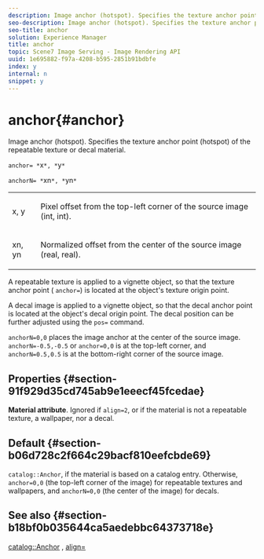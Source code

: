 ```yaml
---
description: Image anchor (hotspot). Specifies the texture anchor point (hotspot) of the repeatable texture or decal material.
seo-description: Image anchor (hotspot). Specifies the texture anchor point (hotspot) of the repeatable texture or decal material.
seo-title: anchor
solution: Experience Manager
title: anchor
topic: Scene7 Image Serving - Image Rendering API
uuid: 1e695882-f97a-4208-b595-2851b91bdbfe
index: y
internal: n
snippet: y
---
```


# anchor{#anchor}

Image anchor (hotspot). Specifies the texture anchor point (hotspot) of the repeatable texture or decal material.

 `anchor= *`x`*, *`y`*`

`anchorN= *`xn`*, *`yn`*`

<table id="simpletable_1D8E91D8424A424787C4D20C9B040115"> 
 <tr class="strow"> 
  <td class="stentry"> <p><span class="varname"> x</span>, <span class="varname"> y</span> </p></td> 
  <td class="stentry"> <p>Pixel offset from the top-left corner of the source image (int, int). </p></td> 
 </tr> 
 <tr class="strow"> 
  <td class="stentry"> <p><span class="varname"> xn</span>, <span class="varname"> yn</span> </p></td> 
  <td class="stentry"> <p>Normalized offset from the center of the source image (real, real). </p></td> 
 </tr> 
</table>

A repeatable texture is applied to a vignette object, so that the texture anchor point ( `anchor=`) is located at the object's texture origin point.

A decal image is applied to a vignette object, so that the decal anchor point is located at the object's decal origin point. The decal position can be further adjusted using the `pos=` command.

`anchorN=0,0` places the image anchor at the center of the source image. `anchorN=-0.5,-0.5` or `anchor=0,0` is at the top-left corner, and `anchorN=0.5,0.5` is at the bottom-right corner of the source image.

## Properties {#section-91f929d35cd745ab9e1eeecf45fcedae}

**Material attribute**. Ignored if `align=2`, or if the material is not a repeatable texture, a wallpaper, nor a decal.

## Default {#section-b06d728c2f664c29bacf810eefcbde69}

`catalog::Anchor`, if the material is based on a catalog entry. Otherwise, `anchor=0,0` (the top-left corner of the image) for repeatable textures and wallpapers, and `anchorN=0,0` (the center of the image) for decals.

## See also {#section-b18bf0b035644ca5aedebbc64373718e}

[catalog::Anchor](../../../../../ir-api/material-cat/image-rendering-api-ref/c-ir-material-catalog/c-ir-material-data-reference/r-ir-cat-anchor.md#reference-d9b1d49db1fc440686f64b84453297ab) , [align=](../../../../../ir-api/http-protocol/image-rendering-api-ref/c-ir-http-protocol-ref/c-ir-http-protocol-command-reference/r-ir-align.md#reference-4d63baa522ce42f9b15167ba34c5c6a7) 
